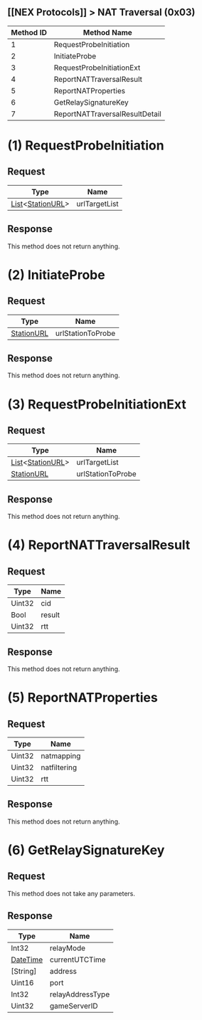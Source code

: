 [[NEX Protocols]] > NAT Traversal (0x03)
---

| Method ID | Method Name |
| --- | --- |
| 1 | RequestProbeInitiation |
| 2 | InitiateProbe |
| 3 | RequestProbeInitiationExt |
| 4 | ReportNATTraversalResult |
| 5 | ReportNATProperties |
| 6 | GetRelaySignatureKey |
| 7 | ReportNATTraversalResultDetail |

# (1) RequestProbeInitiation
## Request
| Type | Name |
| --- | --- |
| [List]&lt;[StationURL]&gt; | urlTargetList |

## Response
This method does not return anything.

# (2) InitiateProbe
## Request
| Type | Name |
| --- | --- |
| [StationURL] | urlStationToProbe |

## Response
This method does not return anything.

# (3) RequestProbeInitiationExt
## Request
| Type | Name |
| --- | --- |
| [List]&lt;[StationURL]&gt; | urlTargetList  |
| [StationURL] | urlStationToProbe |

## Response
This method does not return anything.

# (4) ReportNATTraversalResult
## Request
| Type | Name |
| --- | --- |
| Uint32 | cid |
| Bool | result |
| Uint32 | rtt |

## Response
This method does not return anything.

# (5) ReportNATProperties
## Request
| Type | Name |
| --- | --- |
| Uint32 | natmapping |
| Uint32 | natfiltering |
| Uint32 | rtt |

## Response
This method does not return anything.

# (6) GetRelaySignatureKey
## Request
This method does not take any parameters.

## Response
| Type | Name |
| --- | --- |
| Int32 | relayMode |
| [DateTime] | currentUTCTime |
| [String] | address |
| Uint16 | port |
| Int32 | relayAddressType |
| Uint32 | gameServerID |


[List]: NEX-Common-Types#list
[StationURL]: NEX-Common-Types#station-url
[DateTime]: NEX-Common-Types#date-time